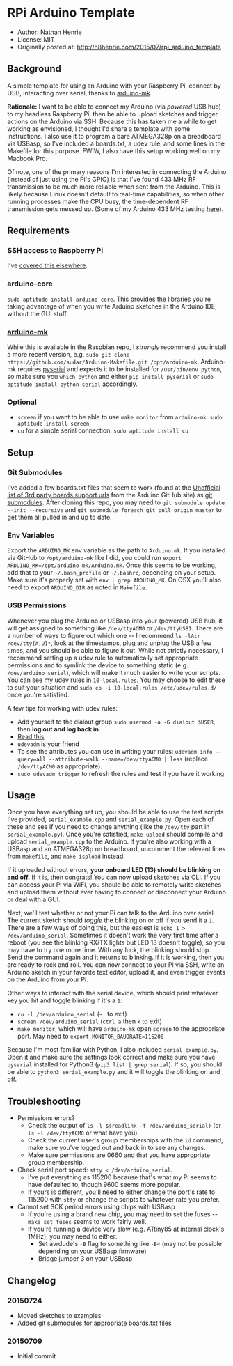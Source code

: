 # RPi Arduino Template
- Author: Nathan Henrie
- License: MIT
- Originally posted at: http://n8henrie.com/2015/07/rpi_arduino_template

## Background
A simple template for using an Arduino with your Raspberry Pi, connect by USB, interacting over serial, thanks to [arduino-mk](https://github.com/sudar/Arduino-Makefile).

**Rationale:** I want to be able to connect my Arduino (via *powered* USB hub) to my headless Raspberry Pi, then be able to upload sketches and trigger actions on the Arduino via SSH. Because this has taken me a while to get working as envisioned, I thought I'd share a template with some instructions. I also use it to program a bare ATMEGA328p on a breadboard via USBasp, so I've included a boards.txt, a udev rule, and some lines in the Makefile for this purpose. FWIW, I also have this setup working well on my Macbook Pro.

Of note, one of the primary reasons I'm interested in connecting the Arduino (instead of just using the Pi's GPIO) is that I've found 433 MHz RF transmission to be much more reliable when sent from the Arduino. This is likely because Linux doesn't default to real-time capabilities, so when other running processes make the CPU busy, the time-dependent RF transmission gets messed up. (Some of my Arduino 433 MHz testing [here](http://n8henrie.com/2015/03/range-testing-for-wireless-arduino-projects-rf-433-mhz-and-nrf24l01/)).

## Requirements
### SSH access to Raspberry Pi
I've [covered this elsewhere](http://n8henrie.com/2015/02/raspberry-pi-setup-direct-ethernet/).

### arduino-core
`sudo aptitude install arduino-core`. This provides the libraries you're taking advantage of when you write Arduino sketches in the Arduino IDE, without the GUI stuff.

### [arduino-mk](https://github.com/sudar/Arduino-Makefile)
While this is available in the Raspbian repo, I *strongly* recommend you install a more recent version, e.g. `sudo git clone https://github.com/sudar/Arduino-Makefile.git /opt/arduino-mk`. Arduino-mk requires [pyserial](http://pyserial.sourceforge.net) and expects it to be installed for `/usr/bin/env python`, so make sure you `which python` and either `pip install pyserial` or `sudo aptitude install python-serial` accordingly.

### Optional
- `screen` if you want to be able to use `make monitor` from `arduino-mk`. `sudo aptitude install screen`
- `cu` for a simple serial connection. `sudo aptitude install cu`

## Setup

### Git Submodules

I've added a few boards.txt files that seem to work (found at the [Unofficial list of 3rd party boards support urls](https://github.com/arduino/Arduino/wiki/Unofficial-list-of-3rd-party-boards-support-urls) from the Arduino GitHub site) as [git submodules](http://git-scm.com/docs/git-submodule). After cloning this repo, you may need to `git submodule update --init --recursive` and `git submodule foreach git pull origin master` to get them all pulled in and up to date.

### Env Variables

Export the `ARDUINO_MK` env variable as the path to `Arduino.mk`. If you installed via GitHub to `/opt/arduino-mk` like I did, you could run `export ARDUINO_MK=/opt/arduino-mk/Arduino.mk`. Once this seems to be working, add that to your `~/.bash_profile` or `~/.bashrc`, depending on your setup. Make sure it's properly set with `env | grep ARDUINO_MK`. On OSX you'll also need to export `ARDUINO_DIR` as noted in `Makefile`.

### USB Permissions

Whenever you plug the Arduino or USBasp into your (powered) USB hub, it will get assigned to something like `/dev/ttyACM0` or `/dev/ttyUSB1`. There are a number of ways to figure out which one -- I recommend `ls -lAtr /dev/tty{A,U}*`, look at the timestamps, plug and unplug the USB a few times, and you should be able to figure it out. While not strictly necessary, I recommend setting up a udev rule to automatically set appropriate permissions and to symlink the device to something static (e.g. `/dev/arduino_serial`), which will make it much easier to write your scripts. You can see my udev rules in `10-local.rules`. You may choose to edit these to suit your situation and `sudo cp -i 10-local.rules /etc/udev/rules.d/` once you're satisfied.

A few tips for working with udev rules:
- Add yourself to the dialout group `sudo usermod -a -G dialout $USER`, then **log out and log back in**.
- [Read this](http://www.reactivated.net/writing_udev_rules.html)
- `udevadm` is your friend
- To see the attributes you can use in writing your rules: `udevadm info --query=all --attribute-walk --name=/dev/ttyACM0 | less` (replace `/dev/ttyACM0` as appropriate).
- `sudo udevadm trigger` to refresh the rules and test if you have it working.

## Usage
Once you have everything set up, you should be able to use the test scripts I've provided, `serial_example.cpp` and `serial_example.py`. Open each of these and see if you need to change anything (like the `/dev/tty` part in `serial_example.py`). Once you're satisfied, `make upload` should compile and upload `serial_example.cpp` to the Arduino. If you're also working with a USBasp and an ATMEGA328p on breadboard, uncomment the relevant lines from `Makefile`, and `make ispload` instead.

If it uploaded without errors, **your onboard LED (13) should be blinking on and off.** If it is, then congrats! You can now upload sketches via CLI. If you can access your Pi via WiFi, you should be able to remotely write sketches and upload them without ever having to connect or disconnect your Arduino or deal with a GUI.

Next, we'll test whether or not your Pi can talk to the Arduino over serial. The current sketch should *toggle* the blinking on or off if you send it a `1`. There are a few ways of doing this, but the easiest is `echo 1 > /dev/arduino_serial`. Sometimes it doesn't work the very first time after a reboot (you see the blinking RX/TX lights but LED 13 doesn't toggle), so you may have to try one more time. With any luck, the blinking should stop. Send the command again and it returns to blinking. If it is working, then you are ready to rock and roll. You can now connect to your Pi via SSH, write an Arduino sketch in your favorite text editor, upload it, and even trigger events on the Arduino from your Pi.

Other ways to interact with the serial device, which should print whatever key you hit and toggle blinking if it's a `1`:
- `cu -l /dev/arduino_serial` (`~.` to exit)
- `screen /dev/arduino_serial` (`ctrl a` then `k` to exit)
- `make monitor`, which will have `arduino-mk` open `screen` to the appropriate port. May need to `export MONITOR_BAUDRATE=115200`

Because I'm most familiar with Python, I also included `serial_example.py`. Open it and make sure the settings look correct and make sure you have `pyserial` installed for Python3 (`pip3 list | grep serial`). If so, you should be able to `python3 serial_example.py` and it will toggle the blinking on and off.

## Troubleshooting
- Permissions errors?
    - Check the output of `ls -l $(readlink -f /dev/arduino_serial)` (or `ls -l /dev/ttyACM0` or what have you).
    - Check the current user's group memberships with the `id` command, make sure you've logged out and back in to see any changes.
    - Make sure permissions are 0660 and that you have appropriate group membership.
- Check serial port speed: `stty < /dev/arduino_serial`.
    - I've put everything as 115200 because that's what my Pi seems to have defaulted to, though 9600 seems more popular.
    - If yours is different, you'll need to either change the port's rate to 115200 with `stty` or change the scripts to whatever rate you prefer.
- Cannot set SCK period errors using chips with USBasp
    - If you're using a brand new chip, you may need to set the fuses -- `make set_fuses` seems to work fairly well.
    - If you're running a device very slow (e.g. ATtiny85 at internal clock's 1MHz), you may need to either:
        - Set avrdude's `-B` flag to something like `-B4` (may not be possible depending on your USBasp firmware)
        - Bridge jumper 3 on your USBasp

## Changelog

### 20150724

- Moved sketches to examples
- Added [git submodules](http://git-scm.com/docs/git-submodule) for appropriate boards.txt files

### 20150709

- Initial commit
